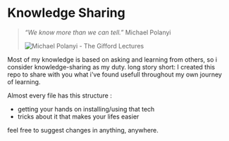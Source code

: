 
# Knowledge Sharing

> *“We know more than we can tell.”*
> Michael Polanyi
> 
> ![Michael Polanyi - The Gifford Lectures](https://www.giffordlectures.org/sites/default/files/styles/medium/public/lecturer/mpolanyi.jpg?itok=Et47eb3-)

Most of my knowledge is based on asking and learning from others, so i consider knowledge-sharing as my duty.
long story short:
I created this repo to share with you what i've found usefull throughout my own journey of learning.

Almost every file has this structure :
- getting your hands on installing/using that tech
- tricks about it that makes your lifes easier 

feel free to suggest changes in anything, anywhere.
